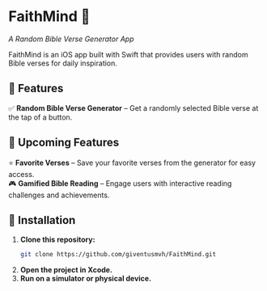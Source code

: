 # FaithMind 📖  
*A Random Bible Verse Generator App*  

FaithMind is an iOS app built with Swift that provides users with random Bible verses for daily inspiration.  

## 🚀 Features  
✅ **Random Bible Verse Generator** – Get a randomly selected Bible verse at the tap of a button.  

## 🔮 Upcoming Features  
⭐ **Favorite Verses** – Save your favorite verses from the generator for easy access.  
🎮 **Gamified Bible Reading** – Engage users with interactive reading challenges and achievements.  

## 📌 Installation  
1. **Clone this repository:**  
   ```sh
   git clone https://github.com/giventusmvh/FaithMind.git
2. **Open the project in Xcode.**
3. **Run on a simulator or physical device.** 
